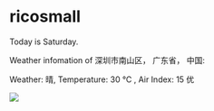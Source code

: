# ricosmall

Today is Saturday.

Weather infomation of 深圳市南山区， 广东省， 中国: 

Weather: 晴, Temperature: 30 ℃ , Air Index: 15 优

<img src="https://github-readme-stats.vercel.app/api?username=ricosmall&show_icons=true" />
